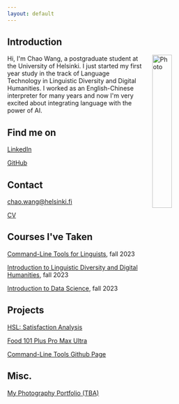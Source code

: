 ```yaml
---
layout: default
---
```


## Introduction

<img src="assets/images/me.jpg" alt="Photo" hspace="20" width="30%" align="right"/> Hi, I'm Chao Wang, a postgraduate student at the University of Helsinki. I just started my first year study in the track of Language Technology in Linguistic Diversity and Digital Humanities. I worked as an English-Chinese interpreter for many years and now I'm very excited about integrating language with the power of AI. 

## Find me on

[LinkedIn](www.linkedin.com/in/chaowang0524)


[GitHub](https://github.com/chaowang0524)

## Contact

[chao.wang@helsinki.fi](mailto:chao.wang@helsinki.fi)

[CV](https://www.overleaf.com/read/mcchsqbptxfs)

## Courses I've Taken

[Command-Line Tools for Linguists](https://studies.helsinki.fi/courses/course-implementation/hy-opt-cur-2324-261401a1-c550-4436-91b9-7edf4a1a3b57/KIK-LG221), fall 2023

[Introduction to Linguistic Diversity and Digital Humanities](https://studies.helsinki.fi/courses/course-implementation/hy-opt-cur-2324-9df97501-21e6-4b8d-9de4-e91303f2ff71/LDA-301), fall 2023

[Introduction to Data Science](https://studies.helsinki.fi/courses/course-unit/hy-CU-118209216-2021-08-01), fall 2023

## Projects
[HSL: Satisfaction Analysis](https://github.com/chaowang0524/Project_HSL)

[Food 101 Plus Pro Max Ultra](https://github.com/chaowang0524/Food_101_Plus_Pro_Max_Ultra)

[Command-Line Tools Github Page](https://github.com/chaowang0524/chaowang0524.github.io)

## Misc. 
[My Photography Portfolio (TBA)](https://chaowang0524.github.io/)
